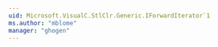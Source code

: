 ```yaml
---
uid: Microsoft.VisualC.StlClr.Generic.IForwardIterator`1
ms.author: "mblome"
manager: "ghogen"
---
```

